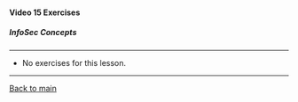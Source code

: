 #### Video 15 Exercises

##### InfoSec Concepts

---

- No exercises for this lesson.

---

[Back to main](https://github.com/rot0xd/CBTNuggets/blob/master/CEHv9/README.md)

